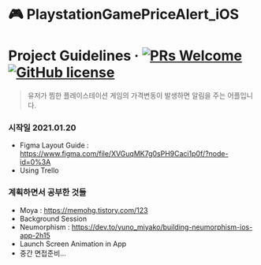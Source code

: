 # 🎮 PlaystationGamePriceAlert_iOS
# Project Guidelines &middot; [![PRs Welcome](https://img.shields.io/badge/PRs-welcome-brightgreen.svg?style=flat-square)](http://makeapullrequest.com) [![GitHub license](https://img.shields.io/badge/license-MIT-blue.svg?style=flat-square)](https://github.com/your/your-project/blob/master/LICENSE)
> 유저가 찜한 플레이스테이션 게임의 가격변동이 발생하면 알림을 주는 어플입니다. 
### 시작일 2021.01.20 
- Figma Layout Guide : https://www.figma.com/file/XVGuqMK7g0sPH9Caci1p0f/?node-id=0%3A
- Using Trello

### 계획하면서 공부한 것들
- Moya : https://memohg.tistory.com/123
- Background Session
- Neumorphism : https://dev.to/yuno_miyako/building-neumorphism-ios-app-2h15
- Launch Screen Animation in App
- 중간 면접준비...
